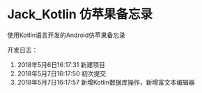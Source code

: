 # Jack_Kotlin 仿苹果备忘录

使用Kotlin语言开发的Android仿苹果备忘录

开发日志：

 1. 2018年5月6日16:17:31  新建项目
 2. 2018年5月7日16:17:50 初次提交
 3. 2018年5月7日16:17:57 新增Kotlin数据库操作，新增富文本编辑器
